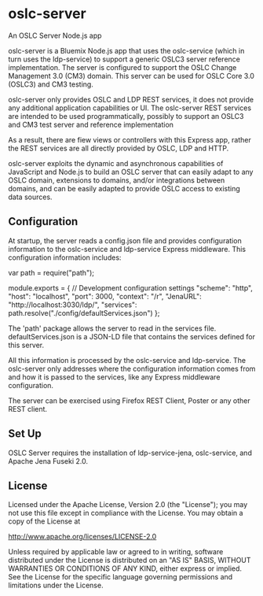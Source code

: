 # oslc-server
An OSLC Server Node.js app

oslc-server is a Bluemix Node.js app that uses the oslc-service (which in turn uses the ldp-service) to support a generic OSLC3 server reference implementation. The server is configured to support the OSLC Change Management 3.0 (CM3) domain. This server can be used for OSLC Core 3.0 (OSLC3) and CM3 testing.

oslc-server only provides OSLC and LDP REST services, it does not provide any additional application capabilities or UI. The oslc-server REST services are intended to be used programmatically, possibly to support an OSLC3 and CM3 test server and reference implementation

As a result, there are fiew views or controllers with this Express app, rather the REST services are all directly provided by OSLC, LDP and HTTP.

oslc-server exploits the dynamic and asynchronous capabilities of JavaScript and Node.js to build an OSLC server that can easily adapt to any OSLC domain, extensions to domains, and/or integrations between domains, and can be easily adapted to provide OSLC access to existing data sources. 

## Configuration

At startup, the server reads a config.json file and provides configuration information to the oslc-service and ldp-service Express middleware. This configuration information includes:

var path = require("path");

module.exports = {
	// Development configuration settings
	"scheme": "http",
	"host": "localhost",
	"port": 3000,
	"context": "/r",
	"JenaURL": "http://localhost:3030/ldp/",
	"services": path.resolve("./config/defaultServices.json")
};

The 'path' package allows the server to read in the services file. defaultServices.json is a JSON-LD file that contains the services defined for this server.

All this information is processed by the oslc-service and ldp-service. The oslc-server only addresses where the configuration information comes from and how it is passed to the services, like any Express middleware configuration.

The server can be exercised using Firefox REST Client, Poster or any other REST client.

## Set Up

OSLC Server requires the installation of ldp-service-jena, oslc-service, and Apache Jena Fuseki 2.0. 

## License

Licensed under the Apache License, Version 2.0 (the "License");
you may not use this file except in compliance with the License.
You may obtain a copy of the License at

   http://www.apache.org/licenses/LICENSE-2.0

Unless required by applicable law or agreed to in writing, software
distributed under the License is distributed on an "AS IS" BASIS,
WITHOUT WARRANTIES OR CONDITIONS OF ANY KIND, either express or implied.
See the License for the specific language governing permissions and
limitations under the License.

